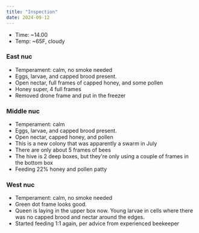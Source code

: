 ```yaml
---
title: "Inspection"
date: 2024-09-12
---
```



- Time: ~14.00
- Temp: ~65F, cloudy

### East nuc

- Temperament: calm, no smoke needed
- Eggs, larvae, and capped brood present.
- Open nectar, full frames of capped honey, and some pollen
- Honey super, 4 full frames
- Removed drone frame and put in the freezer

### Middle nuc

- Temperament: calm
- Eggs, larvae, and capped brood present.
- Open nectar, capped honey, and pollen
- This is a new colony that was apparently a swarm in July
- There are only about 5 frames of bees
- The hive is 2 deep boxes, but they're only using a couple of frames in the bottom box
- Feeding 22% honey and pollen patty

### West nuc

- Temperament: calm, no smoke needed
- Green dot frame looks good.
- Queen is laying in the upper box now. Young larvae in cells where there was no capped brood and nectar around the edges.
- Started feeding 1:1 again, per advice from experienced beekeeper
